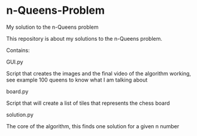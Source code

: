 # n-Queens-Problem
My solution to the n-Queens problem 

This repository is about my solutions to the n-Queens problem. 

Contains:

GUI.py

Script that creates the images and the final video of the algorithm working, see example 100 queens to know what I am talking about

board.py

Script that will create a list of tiles that represents the chess board

solution.py

The core of the algorithm, this finds one solution for a given n number

